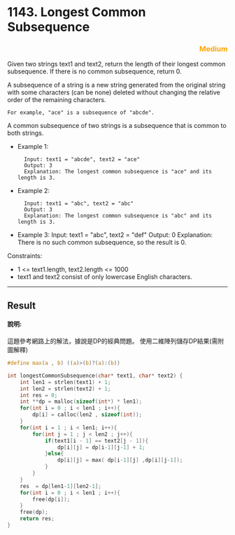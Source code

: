 # 1143. Longest Common Subsequence

### <div style="color:orange ;text-align: right">Medium</div>

Given two strings text1 and text2, return the length of their longest common subsequence. If there is no common subsequence, return 0.

A subsequence of a string is a new string generated from the original string with some characters (can be none) deleted without changing the relative order of the remaining characters.

    For example, "ace" is a subsequence of "abcde".

A common subsequence of two strings is a subsequence that is common to both strings.



* Example 1:

        Input: text1 = "abcde", text2 = "ace" 
        Output: 3  
        Explanation: The longest common subsequence is "ace" and its length is 3.   
* Example 2:

        Input: text1 = "abc", text2 = "abc"
        Output: 3
        Explanation: The longest common subsequence is "abc" and its length is 3.

* Example 3:
        Input: text1 = "abc", text2 = "def"
        Output: 0
        Explanation: There is no such common subsequence, so the result is 0.

Constraints:

* 1 <= text1.length, text2.length <= 1000
* text1 and text2 consist of only lowercase English characters.



***
## Result
#### 說明:
這題參考網路上的解法，據說是DP的經典問題。
使用二維陣列儲存DP結果(需附圖解釋)



```c
#define max(a , b) ((a)>(b)?(a):(b))

int longestCommonSubsequence(char* text1, char* text2) {
    int len1 = strlen(text1) + 1;
    int len2 = strlen(text2) + 1;
    int res = 0;
    int **dp = malloc(sizeof(int*) * len1);
    for(int i = 0 ; i < len1 ; i++){
        dp[i] = calloc(len2 , sizeof(int));
    }
    for(int i = 1 ; i < len1; i++){
        for(int j = 1 ; j < len2 ; j++){
            if(text1[i - 1] == text2[j - 1]){
                dp[i][j] = dp[i-1][j-1] + 1;
            }else{
                dp[i][j] = max( dp[i-1][j] ,dp[i][j-1]);
            }
        }
    }
    res  = dp[len1-1][len2-1];
    for(int i = 0 ; i < len1 ; i++){
        free(dp[i]);
    }
    free(dp);
    return res;
}
```